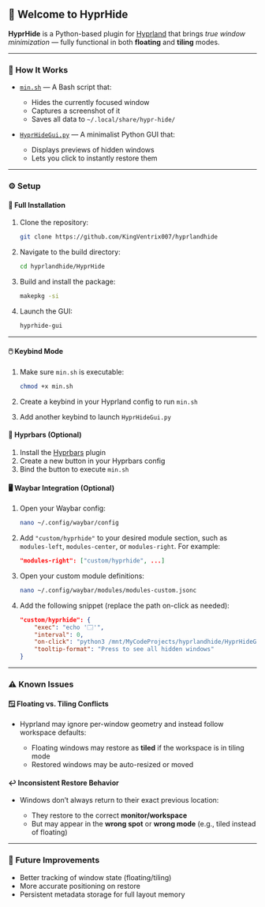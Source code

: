 
## 🚀 Welcome to **HyprHide**

**HyprHide** is a Python-based plugin for [Hyprland](https://github.com/hyprwm/Hyprland) that brings *true window minimization* — fully functional in both **floating** and **tiling** modes.

---

### 🔧 How It Works

* [`min.sh`](min.sh) — A Bash script that:

  * Hides the currently focused window
  * Captures a screenshot of it
  * Saves all data to `~/.local/share/hypr-hide/`

* [`HyprHideGui.py`](HyprHideGui.py) — A minimalist Python GUI that:

  * Displays previews of hidden windows
  * Lets you click to instantly restore them

---

### ⚙️ Setup
#### 🔧 Full Installation

1. Clone the repository:

   ```bash
   git clone https://github.com/KingVentrix007/hyprlandhide
   ```

2. Navigate to the build directory:

   ```bash
   cd hyprlandhide/HyprHide
   ```

3. Build and install the package:

   ```bash
   makepkg -si
   ```

4. Launch the GUI:

   ```bash
   hyprhide-gui
   ```

---

#### 🖱️ Keybind Mode

1. Make sure `min.sh` is executable:

   ```bash
   chmod +x min.sh
   ```
2. Create a keybind in your Hyprland config to run `min.sh`
3. Add another keybind to launch `HyprHideGui.py`

#### 🧩 Hyprbars (Optional)

1. Install the [Hyprbars](https://github.com/hyprwm/hyprbars) plugin
2. Create a new button in your Hyprbars config
3. Bind the button to execute `min.sh`

#### 🖥️ Waybar Integration (Optional)

1. Open your Waybar config:

   ```bash
   nano ~/.config/waybar/config
   ```
2. Add `"custom/hyprhide"` to your desired module section, such as `modules-left`, `modules-center`, or `modules-right`. For example:

   ```json
   "modules-right": ["custom/hyprhide", ...]
   ```
3. Open your custom module definitions:

   ```bash
   nano ~/.config/waybar/modules/modules-custom.jsonc
   ```
4. Add the following snippet (replace the path on-click as needed):

   ```json
   "custom/hyprhide": {
       "exec": "echo '🗔'", 
       "interval": 0,
       "on-click": "python3 /mnt/MyCodeProjects/hyprlandhide/HyprHideGui.py",
       "tooltip-format": "Press to see all hidden windows"
   }
   ```

---

### ⚠️ Known Issues

#### 🪟 Floating vs. Tiling Conflicts

* Hyprland may ignore per-window geometry and instead follow workspace defaults:

  * Floating windows may restore as **tiled** if the workspace is in tiling mode
  * Restored windows may be auto-resized or moved

#### ↩️ Inconsistent Restore Behavior

* Windows don’t always return to their exact previous location:

  * They restore to the correct **monitor/workspace**
  * But may appear in the **wrong spot** or **wrong mode** (e.g., tiled instead of floating)

---

### 🌱 Future Improvements

* Better tracking of window state (floating/tiling)
* More accurate positioning on restore
* Persistent metadata storage for full layout memory
